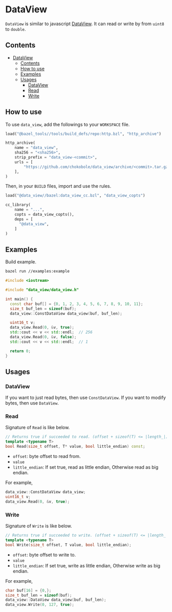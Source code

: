 # DataView

`DataView` is similar to javascript [DataView](https://developer.mozilla.org/ko/docs/Web/JavaScript/Reference/Global_Objects/DataView). It can read or write by from `uint8` to `double`.

## Contents
- [DataView](#dataview)
  - [Contents](#contents)
  - [How to use](#how-to-use)
  - [Examples](#examples)
  - [Usages](#usages)
    - [DataView](#dataview-1)
    - [Read](#read)
    - [Write](#write)

## How to use

To use `data_view`, add the followings to your `WORKSPACE` file.

```python
load("@bazel_tools//tools/build_defs/repo:http.bzl", "http_archive")

http_archive(
    name = "data_view",
    sha256 = "<sha256>",
    strip_prefix = "data_view-<commit>",
    urls = [
        "https://github.com/chokobole/data_view/archive/<commit>.tar.gz",
    ],
)
```

Then, in your `BUILD` files, import and use the rules.

```python
load("@data_view//bazel:data_view_cc.bzl", "data_view_copts")

cc_library(
    name = "...",
    copts = data_view_copts(),
    deps = [
      "@data_view",
    ]
)
```

## Examples

Build example.

```bash
bazel run //examples:example
```

```c++
#include <iostream>

#include "data_view/data_view.h"

int main() {
  const char buf[] = {0, 1, 2, 3, 4, 5, 6, 7, 8, 9, 10, 11};
  size_t buf_len = sizeof(buf);
  data_view::ConstDataView data_view(buf, buf_len);

  uint16_t v;
  data_view.Read(0, &v, true);
  std::cout << v << std::endl;  // 256
  data_view.Read(0, &v, false);
  std::cout << v << std::endl;  // 1

  return 0;
}
```

## Usages

### DataView

If you want to just read bytes, then use `ConstDataView`. If you want to modify bytes, then use `DataView`.

### Read

Signature of `Read` is like below.

```c++
// Returns true if succeeded to read. (offset + sizeof(T) <= |length_|)
template <typename T>
bool Read(size_t offset, T* value, bool little_endian) const;
```

* `offset`: byte offset to read from.
* `value`
* `little_endian`: If set true, read as little endian, Otherwise read as big endian.

For example,

```c++
data_view::ConstDataView data_view;
uint16_t v;
data_view.Read(0, &v, true);
```

### Write

Signature of `Write` is like below.

```c++
// Returns true if succeeded to write. (offset + sizeof(T) <= |length_|)
template <typename T>
bool Write(size_t offset, T value, bool little_endian);
```

* `offset`: byte offset to write to.
* `value`
* `little_endian`: If set true, write as little endian, Otherwise write as big endian.

For example,

```c++
char buf[16] = {0,};
size_t buf_len = sizeof(buf);
data_view::DataView data_view(buf, buf_len);
data_view.Write(0, 127, true);
```